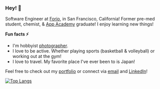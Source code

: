 ### Hey! 👋

Software Engineer at [Forio], in San Francisco, California! Former pre-med student, chemist, & [App Academy] graduate! I enjoy learning new things!

**Fun facts ⚡**
- I'm hobbyist [photographer].
- I love to be active. Whether playing sports (basketball & volleyball) or working out at the gym!
- I love to travel. My favorite place I've ever been to is Japan!

Feel free to check out my [portfolio] or connect via [email] and [LinkedIn]!
<!--
**chris510/chris510** is a ✨ _special_ ✨ repository because its `README.md` (this file) appears on your GitHub profile.

Here are some ideas to get you started:

- 🔭 I’m currently working on ...
- 🌱 I’m currently learning ...
- 👯 I’m looking to collaborate on ...
- 🤔 I’m looking for help with ...
- 💬 Ask me about ...
- 📫 How to reach me: ...
-  Pronouns: ...
- ⚡ Fun fact: ...
-->

[![Top Langs](https://github-readme-stats.vercel.app/api/top-langs/?username=chris510&langs_count=8&layout=compact)](https://github.com/anuraghazra/github-readme-stats)

[Forio]: https://forio.com/
[App Academy]:https://www.appacademy.io/
[photographer]: https://www.instagram.com/kris.trin
[portfolio]: chris-trinh.com
[email]: mailto:christrinh5@gmail.com
[LinkedIn]: https://www.linkedin.com/in/trinh-christopher/
